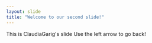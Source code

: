 ```yaml
---
layout: slide
title: "Welcome to our second slide!"
---
```

This is ClaudiaGarig's slide
Use the left arrow to go back!